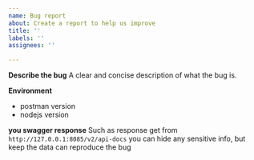 ```yaml
---
name: Bug report
about: Create a report to help us improve
title: ''
labels: ''
assignees: ''

---
```


**Describe the bug**
A clear and concise description of what the bug is.

**Environment**
- postman version
- nodejs version

**you swagger response**
Such as response get from `http://127.0.0.1:8085/v2/api-docs`
you can hide any sensitive info, but keep the data can reproduce the bug
